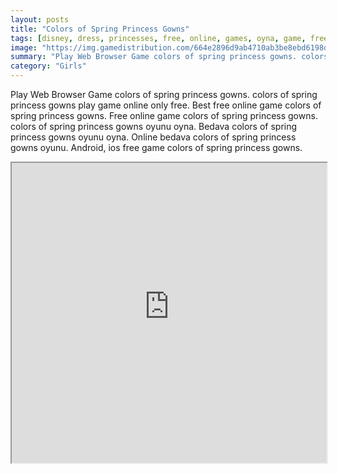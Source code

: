 ```yaml
---
layout: posts
title: "Colors of Spring Princess Gowns"
tags: [disney, dress, princesses, free, online, games, oyna, game, free, games, play, play, games]
image: "https://img.gamedistribution.com/664e2896d9ab4710ab3be8ebd6198d20-512x384.jpeg"
summary: "Play Web Browser Game colors of spring princess gowns. colors of spring princess gowns play game online only free. Best free online game colors of spring princess gowns. Free online game colors of spring princess gowns. colors of spring princess gowns oyunu oyna. Bedava colors of spring princess gowns oyunu oyna. Online bedava colors of spring princess gowns oyunu. Android, ios free game colors of spring princess gowns."
category: "Girls"
---
```


Play Web Browser Game colors of spring princess gowns. colors of spring princess gowns play game online only free. Best free online game colors of spring princess gowns. Free online game colors of spring princess gowns. colors of spring princess gowns oyunu oyna. Bedava colors of spring princess gowns oyunu oyna. Online bedava colors of spring princess gowns oyunu. Android, ios free game colors of spring princess gowns.

<iframe width="100%" height="480px;" src="https://html5.gamedistribution.com/664e2896d9ab4710ab3be8ebd6198d20/"></iframe>
